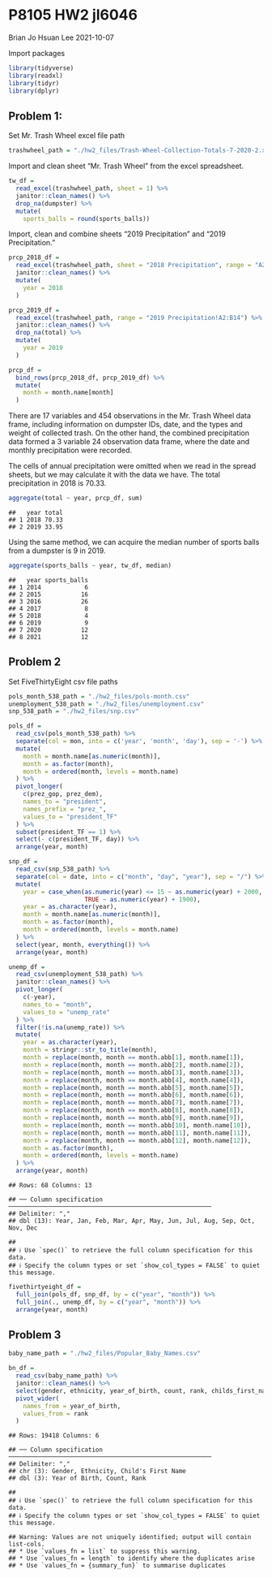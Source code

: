 P8105 HW2 jl6046
================
Brian Jo Hsuan Lee
2021-10-07

Import packages

``` r
library(tidyverse)
library(readxl)
library(tidyr)
library(dplyr)
```

## Problem 1:

Set Mr. Trash Wheel excel file path

``` r
trashwheel_path = "./hw2_files/Trash-Wheel-Collection-Totals-7-2020-2.xlsx"
```

Import and clean sheet “Mr. Trash Wheel” from the excel spreadsheet.

``` r
tw_df = 
  read_excel(trashwheel_path, sheet = 1) %>%
  janitor::clean_names() %>%
  drop_na(dumpster) %>%
  mutate(
    sports_balls = round(sports_balls))
```

Import, clean and combine sheets “2019 Precipitation” and “2019
Precipitation.”

``` r
prcp_2018_df = 
  read_excel(trashwheel_path, sheet = "2018 Precipitation", range = "A2:B14") %>%
  janitor::clean_names() %>%
  mutate(
    year = 2018
  )

prcp_2019_df = 
  read_excel(trashwheel_path, range = "2019 Precipitation!A2:B14") %>%
  janitor::clean_names() %>%
  drop_na(total) %>%
  mutate(
    year = 2019
  )

prcp_df =
  bind_rows(prcp_2018_df, prcp_2019_df) %>%
  mutate(
    month = month.name[month]
  )
```

There are 17 variables and 454 observations in the Mr. Trash Wheel data
frame, including information on dumpster IDs, date, and the types and
weight of collected trash. On the other hand, the combined precipitation
data formed a 3 variable 24 observation data frame, where the date and
monthly precipitation were recorded.

The cells of annual precipitation were omitted when we read in the
spread sheets, but we may calculate it with the data we have. The total
precipitation in 2018 is 70.33.

``` r
aggregate(total ~ year, prcp_df, sum)
```

    ##   year total
    ## 1 2018 70.33
    ## 2 2019 33.95

Using the same method, we can acquire the median number of sports balls
from a dumpster is 9 in 2019.

``` r
aggregate(sports_balls ~ year, tw_df, median)
```

    ##   year sports_balls
    ## 1 2014            6
    ## 2 2015           16
    ## 3 2016           26
    ## 4 2017            8
    ## 5 2018            4
    ## 6 2019            9
    ## 7 2020           12
    ## 8 2021           12

## Problem 2

Set FiveThirtyEight csv file paths

``` r
pols_month_538_path = "./hw2_files/pols-month.csv"
unemployment_538_path = "./hw2_files/unemployment.csv"
snp_538_path = "./hw2_files/snp.csv"
```

``` r
pols_df = 
  read_csv(pols_month_538_path) %>% 
  separate(col = mon, into = c('year', 'month', 'day'), sep = '-') %>% 
  mutate(
    month = month.name[as.numeric(month)],
    month = as.factor(month),
    month = ordered(month, levels = month.name)
  ) %>%
  pivot_longer(
    c(prez_gop, prez_dem),
    names_to = "president",
    names_prefix = "prez_",
    values_to = "president_TF"
  ) %>% 
  subset(president_TF == 1) %>% 
  select(- c(president_TF, day)) %>% 
  arrange(year, month)
```

``` r
snp_df = 
  read_csv(snp_538_path) %>% 
  separate(col = date, into = c("month", "day", "year"), sep = "/") %>% 
  mutate(
    year = case_when(as.numeric(year) <= 15 ~ as.numeric(year) + 2000,
                     TRUE ~ as.numeric(year) + 1900), 
    year = as.character(year),
    month = month.name[as.numeric(month)],
    month = as.factor(month),
    month = ordered(month, levels = month.name)
  ) %>% 
  select(year, month, everything()) %>% 
  arrange(year, month)
```

``` r
unemp_df = 
  read_csv(unemployment_538_path) %>%
  janitor::clean_names() %>% 
  pivot_longer(
    c(-year),
    names_to = "month",
    values_to = "unemp_rate"
  ) %>% 
  filter(!is.na(unemp_rate)) %>% 
  mutate(
    year = as.character(year),
    month = stringr::str_to_title(month),
    month = replace(month, month == month.abb[1], month.name[1]), 
    month = replace(month, month == month.abb[2], month.name[2]), 
    month = replace(month, month == month.abb[3], month.name[3]),
    month = replace(month, month == month.abb[4], month.name[4]), 
    month = replace(month, month == month.abb[5], month.name[5]), 
    month = replace(month, month == month.abb[6], month.name[6]),
    month = replace(month, month == month.abb[7], month.name[7]), 
    month = replace(month, month == month.abb[8], month.name[8]), 
    month = replace(month, month == month.abb[9], month.name[9]),
    month = replace(month, month == month.abb[10], month.name[10]), 
    month = replace(month, month == month.abb[11], month.name[11]), 
    month = replace(month, month == month.abb[12], month.name[12]),
    month = as.factor(month),
    month = ordered(month, levels = month.name)
  ) %>% 
  arrange(year, month)
```

    ## Rows: 68 Columns: 13

    ## ── Column specification ────────────────────────────────────────────────────────
    ## Delimiter: ","
    ## dbl (13): Year, Jan, Feb, Mar, Apr, May, Jun, Jul, Aug, Sep, Oct, Nov, Dec

    ## 
    ## ℹ Use `spec()` to retrieve the full column specification for this data.
    ## ℹ Specify the column types or set `show_col_types = FALSE` to quiet this message.

``` r
fivethirtyeight_df =
  full_join(pols_df, snp_df, by = c("year", "month")) %>%
  full_join(., unemp_df, by = c("year", "month")) %>% 
  arrange(year, month)
```

## Problem 3

``` r
baby_name_path = "./hw2_files/Popular_Baby_Names.csv"
```

``` r
bn_df = 
  read_csv(baby_name_path) %>% 
  janitor::clean_names() %>% 
  select(gender, ethnicity, year_of_birth, count, rank, childs_first_name) %>% 
  pivot_wider(
    names_from = year_of_birth,
    values_from = rank
  )
```

    ## Rows: 19418 Columns: 6

    ## ── Column specification ────────────────────────────────────────────────────────
    ## Delimiter: ","
    ## chr (3): Gender, Ethnicity, Child's First Name
    ## dbl (3): Year of Birth, Count, Rank

    ## 
    ## ℹ Use `spec()` to retrieve the full column specification for this data.
    ## ℹ Specify the column types or set `show_col_types = FALSE` to quiet this message.

    ## Warning: Values are not uniquely identified; output will contain list-cols.
    ## * Use `values_fn = list` to suppress this warning.
    ## * Use `values_fn = length` to identify where the duplicates arise
    ## * Use `values_fn = {summary_fun}` to summarise duplicates
